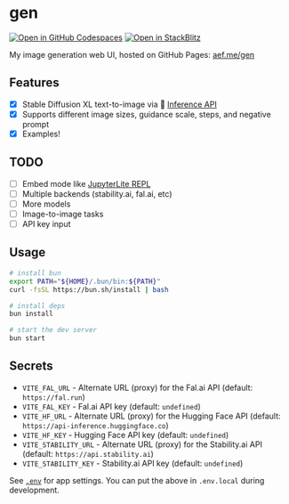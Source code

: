 # gen

[![Open in GitHub Codespaces](https://github.com/codespaces/badge.svg)](https://codespaces.new/adamelliotfields/gen?devcontainer_path=.devcontainer/devcontainer.json&machine=basicLinux32gb)
[![Open in StackBlitz](https://developer.stackblitz.com/img/open_in_stackblitz.svg)](https://pr.new/adamelliotfields/gen)

My image generation web UI, hosted on GitHub Pages: [aef.me/gen](https://aef.me/gen/)

## Features

- [x] Stable Diffusion XL text-to-image via 🤗 [Inference API](https://huggingface.co/docs/api-inference/en/index)
- [x] Supports different image sizes, guidance scale, steps, and negative prompt
- [x] Examples!

## TODO

- [ ] Embed mode like [JupyterLite REPL](https://jupyter.org/try-jupyter/repl/?kernel=python)
- [ ] Multiple backends (stability.ai, fal.ai, etc)
- [ ] More models
- [ ] Image-to-image tasks
- [ ] API key input

## Usage

```sh
# install bun
export PATH="${HOME}/.bun/bin:${PATH}"
curl -fsSL https://bun.sh/install | bash

# install deps
bun install

# start the dev server
bun start
```

## Secrets

- `VITE_FAL_URL` - Alternate URL (proxy) for the Fal.ai API (default: `https://fal.run`)
- `VITE_FAL_KEY` - Fal.ai API key (default: `undefined`)
- `VITE_HF_URL` - Alternate URL (proxy) for the Hugging Face API (default: `https://api-inference.huggingface.co`)
- `VITE_HF_KEY` - Hugging Face API key (default: `undefined`)
- `VITE_STABILITY_URL` - Alternate URL (proxy) for the Stability.ai API (default: `https://api.stability.ai`)
- `VITE_STABILITY_KEY` - Stability.ai API key (default: `undefined`)

See [`.env`](./.env) for app settings. You can put the above in `.env.local` during development.
